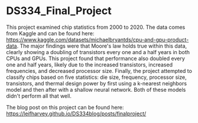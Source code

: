 # DS334_Final_Project

This project examined chip statistics from 2000 to 2020. The data comes from Kaggle and can be found here: https://www.kaggle.com/datasets/michaelbryantds/cpu-and-gpu-product-data. The major findings were that Moore's law holds true within this data, clearly showing a doubling of transistors every one and a half years in both CPUs and GPUs. This project found that performance also doubled every one and half years, likely due to the increased transistors, increased frequencies, and decreased processor size. Finally, the project attempted to classify chips based on five statistics: die size, frequency, processor size, transistors, and thermal design power by first using a k-nearest neighbors model and then after with a shallow neural network. Both of these models didn't perform all that well.

The blog post on this project can be found here: https://leifharvey.github.io/DS334blog/posts/finalproject/

